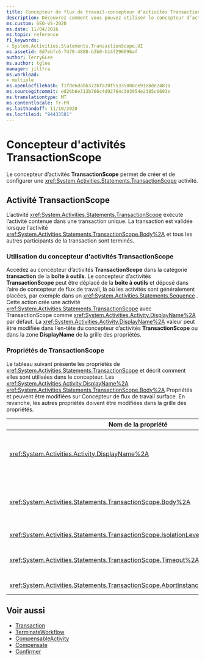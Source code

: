 ```yaml
---
title: Concepteur de flux de travail-concepteur d’activités TransactionScope
description: Découvrez comment vous pouvez utiliser le concepteur d’activités TransactionScope pour créer et configurer une activité TransactionScope.
ms.custom: SEO-VS-2020
ms.date: 11/04/2016
ms.topic: reference
f1_keywords:
- System.Activities.Statements.TransactionScope.UI
ms.assetid: 8d7ebfc6-7478-4888-b3b0-b14f296096af
author: TerryGLee
ms.author: tglee
manager: jillfra
ms.workload:
- multiple
ms.openlocfilehash: f1fde6dabb372bfa20f55335008ce91e8de2481a
ms.sourcegitcommit: ed26b6e313b766c4d92764c303954e2385c6693e
ms.translationtype: MT
ms.contentlocale: fr-FR
ms.lasthandoff: 11/10/2020
ms.locfileid: "94433581"
---
```

# <a name="transactionscope-activity-designer"></a>Concepteur d'activités TransactionScope

Le concepteur d’activités **TransactionScope** permet de créer et de configurer une <xref:System.Activities.Statements.TransactionScope> activité.

## <a name="the-transactionscope-activity"></a>Activité TransactionScope

L’activité <xref:System.Activities.Statements.TransactionScope> exécute l’activité contenue dans une transaction unique. La transaction est validée lorsque l'activité <xref:System.Activities.Statements.TransactionScope.Body%2A> et tous les autres participants de la transaction sont terminés.

### <a name="using-the-transactionscope-activity-designer"></a>Utilisation du concepteur d'activités TransactionScope

Accédez au concepteur d’activités **TransactionScope** dans la catégorie **transaction** de la **boîte à outils**. Le concepteur d’activités **TransactionScope** peut être déplacé de la **boîte à outils** et déposé dans l’aire de concepteur de flux de travail, là où les activités sont généralement placées, par exemple dans un <xref:System.Activities.Statements.Sequence> . Cette action crée une activité <xref:System.Activities.Statements.TransactionScope> avec TransactionScope comme <xref:System.Activities.Activity.DisplayName%2A> par défaut. La <xref:System.Activities.Activity.DisplayName%2A> valeur peut être modifiée dans l’en-tête du concepteur d’activités **TransactionScope** ou dans la zone **DisplayName** de la grille des propriétés.

### <a name="the-transactionscope-properties"></a>Propriétés de TransactionScope

Le tableau suivant présente les propriétés de <xref:System.Activities.Statements.TransactionScope> et décrit comment elles sont utilisées dans le concepteur. Les <xref:System.Activities.Activity.DisplayName%2A> <xref:System.Activities.Statements.TransactionScope.Body%2A> Propriétés et peuvent être modifiées sur Concepteur de flux de travail surface. En revanche, les autres propriétés doivent être modifiées dans la grille des propriétés.

|Nom de la propriété|Obligatoire|Usage|
|-|--------------|-|
|<xref:System.Activities.Activity.DisplayName%2A>|Faux|Nom convivial facultatif de l'activité <xref:System.Activities.Statements.TransactionScope>. La valeur par défaut est TransactionScope. Bien que la valeur de la propriété <xref:System.Activities.Activity.DisplayName%2A> ne soit pas strictement obligatoire, il est recommandé d'en utiliser une.|
|<xref:System.Activities.Statements.TransactionScope.Body%2A>|Vrai|Spécifie l’activité à exécuter dans une transaction unique. Pour ajouter l' <xref:System.Activities.Statements.TransactionScope.Body%2A> activité, déplacez une activité de la boîte **à outils** vers la zone **Body** du concepteur d’activités **TransactionScope** avec le texte d’indication « déposer l’activité ici ».|
|<xref:System.Activities.Statements.TransactionScope.IsolationLevel%2A>|Vrai|Spécifie la valeur <xref:System.Transactions.IsolationLevel> de cet objet <xref:System.Activities.Statements.TransactionScope>.|
|<xref:System.Activities.Statements.TransactionScope.Timeout%2A>|Faux|Spécifie l’intervalle de temps (au format 00:00:00, qui correspond à heures:minutes:secondes) dont dispose la transaction pour se terminer. La valeur par défaut est égale à 1 minute (00:01:00).|
|<xref:System.Activities.Statements.TransactionScope.AbortInstanceOnTransactionFailure*>|Vrai|Spécifie la valeur qui indique si le flux de travail doit être abandonné en cas d’abandon de la transaction.|

## <a name="see-also"></a>Voir aussi

- [Transaction](../workflow-designer/transaction-activity-designers.md)
- [TerminateWorkflow](../workflow-designer/terminateworkflow-activity-designer.md)
- [CompensableActivity](../workflow-designer/compensableactivity-activity-designer.md)
- [Compensate](../workflow-designer/compensate-activity-designer.md)
- [Confirmer](../workflow-designer/confirm-activity-designer.md)
